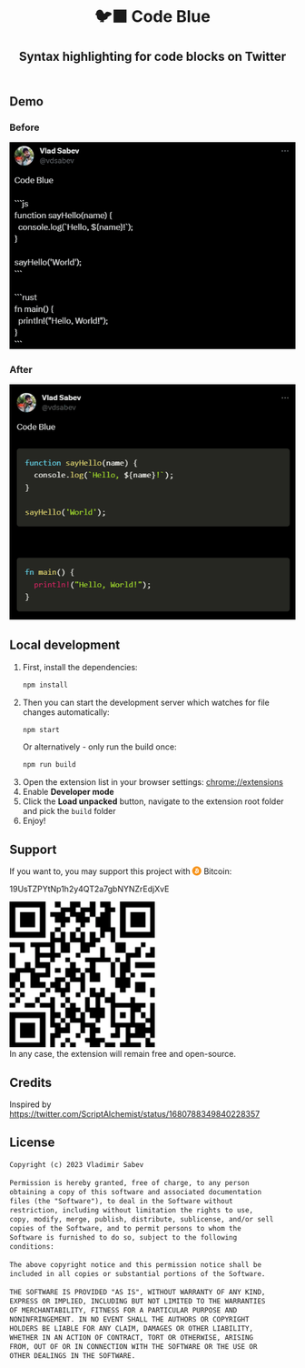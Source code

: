 <h1 align="center">
  🐦‍⬛&nbsp;Code Blue
</h1>

<h2 align="center">
  Syntax highlighting for code blocks on Twitter
  <br />
  <br />
</h2>

## Demo
### Before
<img src="images/before.png" />

### After
<img src="images/demo.gif" />

## Local development
1. First, install the dependencies:
    ```bash
    npm install
    ```
2. Then you can start the development server which watches for file changes automatically:
    ```bash
    npm start
    ```
    Or alternatively - only run the build once:
    ```bash
    npm run build
    ```
3. Open the extension list in your browser settings: [chrome://extensions](chrome://extensions)
4. Enable **Developer mode**
5. Click the **Load unpacked** button, navigate to the extension root folder and pick the `build` folder
6. Enjoy!

## Support
If you want to, you may support this project with <img src="images/btc.png" style="height: 16px; margin-bottom: -2px" /> Bitcoin:

19UsTZPYtNp1h2y4QT2a7gbNYNZrEdjXvE

<a href="bitcoin:19UsTZPYtNp1h2y4QT2a7gbNYNZrEdjXvE">
  <img src="images/btc-qr.png" style="height: 256px" />
</a>

<br />
In any case, the extension will remain free and open-source.

## Credits
Inspired by https://twitter.com/ScriptAlchemist/status/1680788349840228357

## License
```
Copyright (c) 2023 Vladimir Sabev

Permission is hereby granted, free of charge, to any person
obtaining a copy of this software and associated documentation
files (the "Software"), to deal in the Software without
restriction, including without limitation the rights to use,
copy, modify, merge, publish, distribute, sublicense, and/or sell
copies of the Software, and to permit persons to whom the
Software is furnished to do so, subject to the following
conditions:

The above copyright notice and this permission notice shall be
included in all copies or substantial portions of the Software.

THE SOFTWARE IS PROVIDED "AS IS", WITHOUT WARRANTY OF ANY KIND,
EXPRESS OR IMPLIED, INCLUDING BUT NOT LIMITED TO THE WARRANTIES
OF MERCHANTABILITY, FITNESS FOR A PARTICULAR PURPOSE AND
NONINFRINGEMENT. IN NO EVENT SHALL THE AUTHORS OR COPYRIGHT
HOLDERS BE LIABLE FOR ANY CLAIM, DAMAGES OR OTHER LIABILITY,
WHETHER IN AN ACTION OF CONTRACT, TORT OR OTHERWISE, ARISING
FROM, OUT OF OR IN CONNECTION WITH THE SOFTWARE OR THE USE OR
OTHER DEALINGS IN THE SOFTWARE.
```
